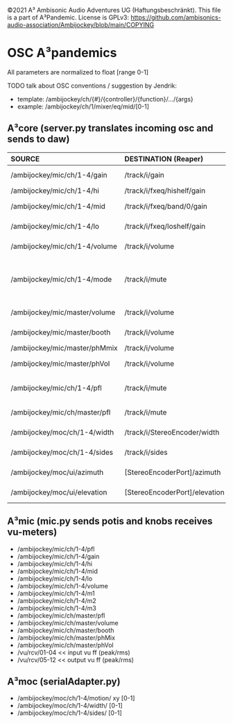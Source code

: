 ©2021 A³ Ambisonic Audio Adventures UG (Haftungsbeschränkt). This file is a part of A³Pandemic. License is GPLv3: https://github.com/ambisonics-audio-association/Ambijockey/blob/main/COPYING

# OSC A³pandemics
All parameters are normalized to float [range 0-1] 

TODO talk about OSC conventions / suggestion by Jendrik:
- template: /ambijockey/ch/{#}/{controller}/{function}/.../{args}
- example: /ambijockey/ch/1/mixer/eq/mid/[0-1]

## A³core (server.py translates incoming osc and sends to daw)

| SOURCE | DESTINATION (Reaper) | Description |
| :------| :------------------- | :---------- |
| /ambijockey/mic/ch/1-4/gain | /track/i/gain | Channel i gain |       
| /ambijockey/mic/ch/1-4/hi | /track/i/fxeq/hishelf/gain | Channel i hi |         
| /ambijockey/mic/ch/1-4/mid | /track/i/fxeq/band/0/gain | Channel i mid |        
| /ambijockey/mic/ch/1-4/lo | /track/i/fxeq/loshelf/gain | Channel i low |
| /ambijockey/mic/ch/1-4/volume | /track/i/volume | Channel i volume |
| /ambijockey/mic/ch/1-4/mode | /track/i/mute | Channel i mode (Mono, Stereo, Ambisonic)
| /ambijockey/mic/master/volume | /track/i/volume | Master volume |
| /ambijockey/mic/master/booth | /track/i/volume | Booth volume |
| /ambijockey/mic/master/phMmix | /track/i/volume | Phones Mix |
| /ambijockey/mic/master/phVol | /track/i/volume | Phones volume |
| /ambijockey/mic/ch/1-4/pfl | /track/i/mute | Channel i pfl (even/odd) |
| /ambijockey/mic/ch/master/pfl | /track/i/mute | Master pfl (even/odd) |
| /ambijockey/moc/ch/1-4/width | /track/i/StereoEncoder/width | Range -360 / 360 |
| /ambijockey/moc/ch/1-4/sides | /track/i/sides | Channel i sides |
| /ambijockey/moc/ui/azimuth | [StereoEncoderPort]/azimuth | Range -180 / 180 |
| /ambijockey/moc/ui/elevation | [StereoEncoderPort]/elevation | Range -180 / 180 |


## A³mic (mic.py sends potis and knobs receives vu-meters)
- /ambijockey/mic/ch/1-4/pfl
- /ambijockey/mic/ch/1-4/gain
- /ambijockey/mic/ch/1-4/hi
- /ambijockey/mic/ch/1-4/mid
- /ambijockey/mic/ch/1-4/lo
- /ambijockey/mic/ch/1-4/volume
- /ambijockey/mic/ch/1-4/m1
- /ambijockey/mic/ch/1-4/m2
- /ambijockey/mic/ch/1-4/m3
- /ambijockey/mic/ch/master/pfl
- /ambijockey/mic/ch/master/volume
- /ambijockey/mic/ch/master/booth
- /ambijockey/mic/ch/master/phMix
- /ambijockey/mic/ch/master/phVol
- /vu/rcv/01-04 << input vu ff (peak/rms)
- /vu/rcv/05-12 << output vu ff (peak/rms)

## A³moc (serialAdapter.py)
- /ambijockey/moc/ch/1-4/motion/ xy [0-1]
- /ambijockey/moc/ch/1-4/width/ [0-1]
- /ambijockey/moc/ch/1-4/sides/ [0-1]
